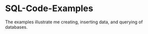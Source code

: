 # SQL-Code-Examples
The examples illustrate me creating, inserting data, and querying of databases.
